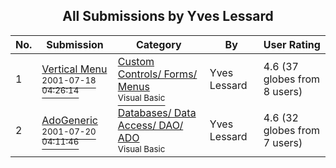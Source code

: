 ﻿<div align="center">

## All Submissions by Yves Lessard

</div>

No.  | Submission | Category | By   | User Rating
---- | ---------- | -------- | ---- | -----------
1 | [Vertical Menu<br /><sup>2001-07-18 04:26:14</sup>](https://github.com/Planet-Source-Code/yves-lessard-vertical-menu__1-25154) | [Custom Controls/ Forms/  Menus<br /><sup>Visual Basic</sup>](../ByCategory/custom-controls-forms-menus__1-4.md) | Yves Lessard | 4.6 (37 globes from 8 users)
2 | [AdoGeneric<br /><sup>2001-07-20 04:11:46</sup>](https://github.com/Planet-Source-Code/yves-lessard-adogeneric__1-25244) | [Databases/ Data Access/ DAO/ ADO<br /><sup>Visual Basic</sup>](../ByCategory/databases-data-access-dao-ado__1-6.md) | Yves Lessard | 4.6 (32 globes from 7 users)
